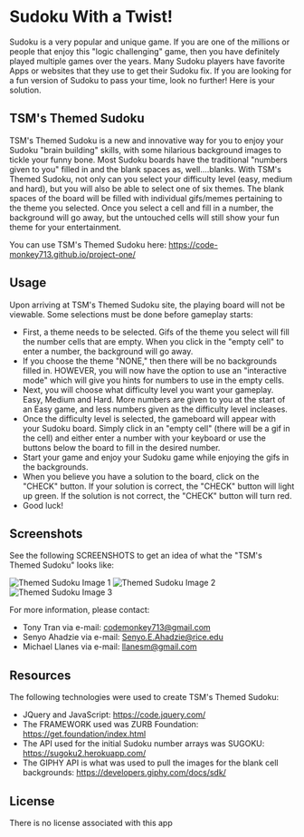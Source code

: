 # Sudoku With a Twist!

Sudoku is a very popular and unique game. If you are one of the millions or people that enjoy this "logic challenging" game, then you have definitely played multiple games over the years. Many Sudoku players have favorite Apps or websites that they use to get their Sudoku fix. If you are looking for a fun version of Sudoku to pass your time, look no further! Here is your solution.

## TSM's Themed Sudoku

TSM's Themed Sudoku is a new and innovative way for you to enjoy your Sudoku "brain building" skills, with some hilarious background images to tickle your funny bone. Most Sudoku boards have the traditional "numbers given to you" filled in and the blank spaces as, well....blanks. With TSM's Themed Sudoku, not only can you select your difficulty level (easy, medium and hard), but you will also be able to select one of six themes. The blank spaces of the board will be filled with individual gifs/memes pertaining to the theme you selected. Once you select a cell and fill in a number, the background will go away, but the untouched cells will still show your fun theme for your entertainment.

You can use TSM's Themed Sudoku here:
https://code-monkey713.github.io/project-one/

## Usage

Upon arriving at TSM's Themed Sudoku site, the playing board will not be viewable. Some selections must be done before gameplay starts:

- First, a theme needs to be selected. Gifs of the theme you select will fill the number cells that are empty. When you click in the "empty cell" to enter a number, the background will go away.
- If you choose the theme "NONE," then there will be no backgrounds filled in. HOWEVER, you will now have the option to use an "interactive mode" which will give you hints for numbers to use in the empty cells.
- Next, you will choose what difficulty level you want your gameplay. Easy, Medium and Hard. More numbers are given to you at the start of an Easy game, and less numbers given as the difficulty level incleases.
- Once the difficulty level is selected, the gameboard will appear with your Sudoku board. Simply click in an "empty cell" (there will be a gif in the cell) and either enter a number with your keyboard or use the buttons below the board to fill in the desired number.
- Start your game and enjoy your Sudoku game while enjoying the gifs in the backgrounds.
- When you believe you have a solution to the board, click on the "CHECK" button. If your solution is correct, the "CHECK" button will light up green. If the solution is not correct, the "CHECK" button will turn red.
- Good luck!

## Screenshots

See the following SCREENSHOTS to get an idea of what the "TSM's Themed Sudoku" looks like:

![Themed Sudoku Image 1](./assets/readme-images/image1.JPG)
![Themed Sudoku Image 2](./assets/readme-images/image2.JPG)
![Themed Sudoku Image 3](./assets/readme-images/image3.JPG)

For more information, please contact:

- Tony Tran via e-mail: codemonkey713@gmail.com
- Senyo Ahadzie via e-mail: Senyo.E.Ahadzie@rice.edu
- Michael Llanes via e-mail: llanesm@gmail.com

## Resources

The following technologies were used to create TSM's Themed Sudoku:

- JQuery and JavaScript: https://code.jquery.com/
- The FRAMEWORK used was ZURB Foundation: https://get.foundation/index.html
- The API used for the initial Sudoku number arrays was SUGOKU: https://sugoku2.herokuapp.com/
- The GIPHY API is what was used to pull the images for the blank cell backgrounds: https://developers.giphy.com/docs/sdk/

## License

There is no license associated with this app
